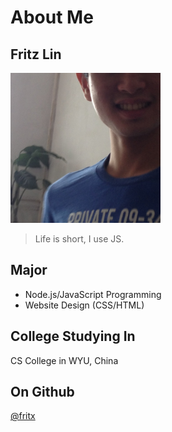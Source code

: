 # About Me

## Fritz Lin

<img alt="avatar" src="avatar.jpg" width="240">

> Life is short, I use JS.

## Major

- Node.js/JavaScript Programming
- Website Design (CSS/HTML)

## College Studying In

CS College in WYU, China

## On Github

[@fritx](https://github.com/fritx)

